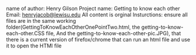 name of author: Henry Gilson
Project name: Getting to know each other
Email: henryjacob@lewisu.edu
All content is orginal
Insturctions: ensure all files are in the same working folder(GettingToKnowEachOtherOnePointTwo.html, the getting-to-know-each-other.CSS file, And the getting-to-know-each-other-pic.JPG), that there is a current version of firefox/chrome that can run an html file and use it to open the HTMl file
